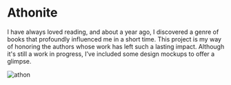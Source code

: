  # Athonite
I have always loved reading, and about a year ago, I discovered a genre of books that profoundly influenced me in a short time. This project is my way of honoring the authors whose work has left such a lasting impact. Although it's still a work in progress, I’ve included some design mockups to offer a glimpse.

![athon](https://github.com/user-attachments/assets/35e9894a-5e68-4a25-b178-290d615e5adf)





